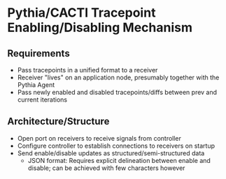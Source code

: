 # Pythia/CACTI Tracepoint Enabling/Disabling Mechanism

## Requirements

- Pass tracepoints in a unified format to a receiver
- Receiver "lives" on an application node, presumably together with the Pythia Agent
- Pass newly enabled and disabled tracepoints/diffs between prev and current iterations

## Architecture/Structure

- Open port on receivers to receive signals from controller
- Configure controller to establish connections to receivers on startup
- Send enable/disable updates as structured/semi-structured data
  - JSON format: Requires explicit delineation between enable and disable; can be achieved with few characters however